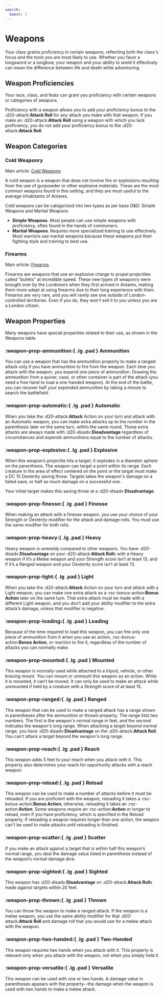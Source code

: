 ```yaml
---
search:
  boost: 3
---
```


# Weapons

Your class grants proficiency in certain weapons, reflecting both the class's focus and the tools you are most likely to use. Whether you favor a longsword or a longbow, your weapon and your ability to wield it effectively can mean the difference between life and death while adventuring.

## Weapon Proficiencies

Your race, class, and feats can grant you proficiency with certain weapons or categories of weapons. 

Proficiency with a weapon allows you to add your proficiency bonus to the :d20-attack:**Attack Roll** for any attack you make with that weapon. If you make an :d20-attack:**Attack Roll** using a weapon with which you lack proficiency, you do not add your proficiency bonus to the :d20-attack:**Attack Roll**.

## Weapon Categories

### Cold Weaponry

Main article: [Cold Weapons](weapon-cold.md)

A cold weapon is a weapon that does not involve fire or explosions resulting from the use of gunpowder or other explosive materials. These are the most common weapons found in this setting, and they are most useful to the average inhabitants of Antares.

Cold weapons can be categorized into two types as per base D&D: Simple Weapons and Martial Weapons

- **Simple Weapnos**. Most people can use simple weapons with proficiency, often found in the hands of commoners.
- **Martial Weapons**. Requires more specialized training to use effectively. Most warriors use martial weapons because these weapons put their fighting style and training to best use.

### Firearms

Main article: [Firearms](weapon-firearm.md) 

Firearms are weapons that use an explosive charge to propel projectiles called "bullets" at incredible speed. These new types of weaponry were brought over by the Londoners when they first arrived in Antares, making them more adept at using firearms due to their long experience with them. Firearms are very rare, and you will rarely see one outside of London-controlled territories. Even if you do, they won't sell it to you unless you are a London citizen.

## Weapon Properties

Many weapons have special properties related to their use, as shown in the Weapons table.


### :weapon-prop-ammunition:{ .lg .pad } Ammunition

You can use a weapon that has the ammunition property to make a ranged attack only if you have ammunition to fire from the weapon. Each time you attack with the weapon, you expend one piece of ammunition. Drawing the ammunition from a quiver, case, or other container is part of the attack (you need a free hand to load a one-handed weapon). At the end of the battle, you can recover half your expended ammunition by taking a minute to search the battlefield.

### :weapon-prop-automatic:{ .lg .pad } Automatic

When you take the :d20-attack:**Attack** Action on your turn and attack with an Automatic weapon, you can make extra attacks up to the number in the parenthesis later on the same turn, within the same round. Those extra attacks are always made with :d20-disadv:**Disadvantage** regardless of circumstances and expends ammunitions equal to the number of attacks.

### :weapon-prop-explosive:{ .lg .pad } Explosive

When this weapon’s projectile hits a target, it explodes in a diameter sphere on the parenthesis. The weapon can target a point within its range. Each creature in the area of effect centered on the point or the target must make a DC 15 Dexterity saving throw. Targets takes the weapon's damage on a failed save, or half as much damage on a successful one. 

Your initial target makes this saving throw at a :d20-disadv:**Disadvantage**.

### :weapon-prop-finesse:{ .lg .pad } Finesse

When making an attack with a finesse weapon, you use your choice of your Strength or Dexterity modifier for the attack and damage rolls. You must use the same modifier for both rolls.

### :weapon-prop-heavy:{ .lg .pad } Heavy

Heavy weapon is unwieldy compared to other weapons. You have :d20-disadv:**Disadvantage** on your :d20-attack:**Attack Roll**s with a Heavy weapon if it’s a Melee weapon and your Strength score isn’t at least 13, and if it’s a Ranged weapon and your Dexterity score isn’t at least 13.

### :weapon-prop-light:{ .lg .pad } Light

When you take the :d20-attack:**Attack** Action on your turn and attack with a Light weapon, you can make one extra attack as a :rsc-bonus-action:**Bonus Action** later on the same turn. That extra attack must be made with a different Light weapon, and you don’t add your ability modifier to the extra attack’s damage, unless that modifier is negative.

### :weapon-prop-loading:{ .lg .pad } Loading

Because of the time required to load this weapon, you can fire only one piece of ammunition from it when you use an action, :rsc-bonus-action:**Bonus Action**, or reaction to fire it, regardless of the number of attacks you can normally make.

### :weapon-prop-mounted:{ .lg .pad } Mounted

This weapon is normally used while attached to a tripod, vehicle, or other bracing mount. You can mount or unmount this weapon as an action. While it is mounted, it can’t be moved. It can only be used to make an attack while unmounted if held by a creature with a Strength score of at least 15.

### :weapon-prop-ranged:{ .lg .pad } Ranged

This weapon that can be used to make a ranged attack has a range shown in parentheses after the ammunition or thrown property. The range lists two numbers. The first is the weapon's normal range in feet, and the second indicates the weapon's long range. When attacking a target beyond normal range, you have :d20-disadv:**Disadvantage** on the :d20-attack:**Attack Roll**. You can't attack a target beyond the weapon's long range.

### :weapon-prop-reach:{ .lg .pad } Reach

This weapon adds 5 feet to your reach when you attack with it. This property also determines your reach for opportunity attacks with a reach weapon.

### :weapon-prop-reload:{ .lg .pad } Reload

This weapon can be used to make a number of attacks before it must be reloaded. If you are proficient with the weapon, reloading it takes a :rsc-bonus-action:**Bonus Action**; otherwise, reloading it takes an :rsc-action:**Action**. Some weapons require an :rsc-action:**Action** or longer to reload, even if you have proficiency, which is specified in the Reload property. If reloading a weapon requires longer than one action, the weapon can't be used to make attacks until reloading is finished.

### :weapon-prop-scatter:{ .lg .pad } Scatter

If you make an attack against a target that is within half this weapon’s normal range, you deal the damage value listed in parenthesis instead of the weapon’s normal damage dice.

### :weapon-prop-sighted:{ .lg .pad } Sighted

This weapon has :d20-disadv:**Disadvantage** on :d20-attack:**Attack Roll**s made against targets within 20 feet.

### :weapon-prop-thrown:{ .lg .pad } Thrown

You can throw the weapon to make a ranged attack. If the weapon is a melee weapon, you use the same ability modifier for that :d20-attack:**Attack Roll** and damage roll that you would use for a melee attack with the weapon.

### :weapon-prop-two-handed:{ .lg .pad } Two-Handed

This weapon requires two hands when you attack with it. This property is relevant only when you attack with the weapon, not when you simply hold it.

### :weapon-prop-versatile:{ .lg .pad } Versatile

This weapon can be used with one or two hands. A damage value in parentheses appears with the property--the damage when the weapon is used with two hands to make a melee attack.




